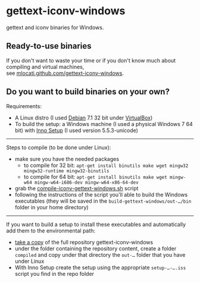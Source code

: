 gettext-iconv-windows
=====================

gettext and iconv binaries for Windows.

## Ready-to-use binaries ##
If you don't want to waste your time or if you don't know much about compiling and virtual machines,  
see [mlocati.github.com/gettext-iconv-windows](https://mlocati.github.com/gettext-iconv-windows).

## Do you want to build binaries on your own? ##

Requirements:
- A Linux distro (I used [Debian](http://www.debian.org/) 7.1 32 bit under [VirtualBox](https://www.virtualbox.org/))
- To build the setup: a Windows machine (I used a physical Windows 7 64 bit) with [Inno Setup](http://www.jrsoftware.org/isinfo.php) (I used version 5.5.3-unicode)

---

Steps to compile (to be done under Linux):
- make sure you have the needed packages
	- to compile for 32 bit: `apt-get install binutils make wget mingw32 mingw32-runtime mingw32-binutils`
	- to compile for 64 bit: `apt-get install binutils make wget mingw-w64 mingw-w64-i686-dev mingw-w64-x86-64-dev`
- grab the [compile-iconv-gettext-windows.sh](https://raw.github.com/mlocati/gettext-iconv-windows/master/compile-iconv-gettext-windows.sh) script
- following the instructions of the script you'll able to build the Windows executables (they will be saved in the `build-gettext-windows/out-…/bin` folder in your home directory)

---

If you want to build a setup to install these executables and automatically add them to the environmental path:
- [take a copy](https://github.com/mlocati/gettext-iconv-windows/archive/master.zip) of the full repository gettext-iconv-windows
- under the folder containing the repository content, create a folder `compiled` and copy under that directory the `out-…` folder that you have under Linux
- With Inno Setup create the setup using the appropriate `setup-…-….iss` script you find in the repo folder
